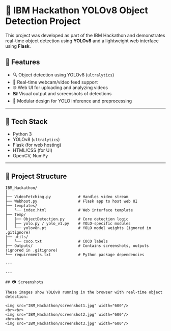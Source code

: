 # 🧠 IBM Hackathon YOLOv8 Object Detection Project

This project was developed as part of the IBM Hackathon and demonstrates real-time object detection using **YOLOv8** and a lightweight web interface using **Flask**.

## 📌 Features

- 🔍 Object detection using YOLOv8 (`ultralytics`)
- 🎥 Real-time webcam/video feed support
- 🌐 Web UI for uploading and analyzing videos
- 🖼️ Visual output and screenshots of detections
- 🧪 Modular design for YOLO inference and preprocessing

---

## 🚀 Tech Stack

- Python 3
- YOLOv8 (`ultralytics`)
- Flask (for web hosting)
- HTML/CSS (for UI)
- OpenCV, NumPy

---

## 📁 Project Structure

```plaintext
IBM_Hackathon/
│
├── VideoFetching.py            # Handles video stream
├── Webhost.py                  # Flask app to host web UI
├── templates/
│   └── index.html              # Web interface template
├── Temp/
│   ├── ObjectDetection.py      # Core detection logic
│   ├── yolo.py / yolo_v1.py    # YOLO-specific modules
│   └── yolov8n.pt              # YOLO model weights (ignored in .gitignore)
├── utils/
│   └── coco.txt                # COCO labels
├── Outputs/                    # Contains screenshots, outputs (ignored in .gitignore)
└── requirements.txt            # Python package dependencies

---

---

## 📷 Screenshots

These images show YOLOv8 running in the browser with real-time object detection:

<img src="IBM_Hackathon/screenshot1.jpg" width="600"/>
<br><br>
<img src="IBM_Hackathon/screenshot2.jpg" width="600"/>
<br><br>
<img src="IBM_Hackathon/screenshot3.jpg" width="600"/>








